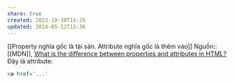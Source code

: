 ```yaml
---
share: true
created: 2023-10-30T14:29
updated: 2024-05-12T13:36
---
```

[[Property nghĩa gốc là tài sản. Attribute nghĩa gốc là thêm vào]] 
Nguồn:: [[MDN]], [What is the difference between properties and attributes in HTML?](https://stackoverflow.com/q/6003819/3416774)
Đây là attribute:
```html
<a href='...'
```